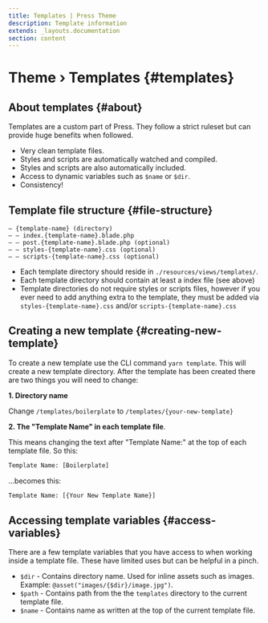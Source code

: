 ```yaml
---
title: Templates | Press Theme
description: Template information
extends: _layouts.documentation
section: content
---
```


# Theme › Templates {#templates}

## About templates {#about}

Templates are a custom part of Press. They follow a strict ruleset but can provide huge benefits when followed.

- Very clean template files.
- Styles and scripts are automatically watched and compiled.
- Styles and scripts are also automatically included.
- Access to dynamic variables such as `$name` or `$dir`.
- Consistency!

## Template file structure {#file-structure}

```
— {template-name} (directory)
— — index.{template-name}.blade.php
— — post.{template-name}.blade.php (optional)
— — styles-{template-name}.css (optional)
— — scripts-{template-name}.css (optional)
```

- Each template directory should reside in `./resources/views/templates/`.
- Each template directory should contain at least a index file (see above)
- Template directories do not require styles or scripts files, however if you ever need to add anything extra to the template, they must be added via `styles-{template-name}.css` and/or `scripts-{template-name}.css`

## Creating a new template {#creating-new-template}

To create a new template use the CLI command `yarn template`. This will create a new template directory. After the template has been created there are two things you will need to change:

**1. Directory name**

Change `/templates/boilerplate` to `/templates/{your-new-template}`

**2. The "Template Name" in each template file**.

This means changing the text after "Template Name:" at the top of each template file. So this:

```html
Template Name: [Boilerplate]
```

...becomes this:

```html
Template Name: [{Your New Template Name}]
```

## Accessing template variables {#access-variables}

There are a few template variables that you have access to when working inside a template file. These have limited uses but can be helpful in a pinch.

- `$dir` - Contains directory name. Used for inline assets such as images. Example: `@asset("images/{$dir}/image.jpg")`.
- `$path` - Contains path from the the `templates` directory to the current template file.
- `$name` - Contains name as written at the top of the current template file.
